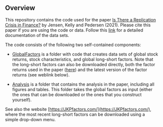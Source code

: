 ## Overview
This repository contains the code used for the paper [Is There a Replication Crisis in Finance?](https://papers.ssrn.com/sol3/papers.cfm?abstract_id=3774514) by Jensen, Kelly and Pedersen (2021). Please cite this paper if you are using the code or data. Follow this [link](https://www.dropbox.com/sh/61j1v0sieq9z210/AACdJ68fs5_eT_eJMunwMBWia?dl=0) for a detailed documentation of the data sets.

The code consists of the following two self-contained components:

- [GlobalFactors](https://github.com/bkelly-lab/ReplicationCrisis/tree/master/GlobalFactors) is a folder with code that creates data sets of global stock returns, stock characteristics, and global long-short factors. Note that the long-short factors can also be downloaded directly, both the factor returns used in the paper ([here](https://www.dropbox.com/sh/wcrjok1qyxtrasi/AABZ90GDCUvIzDzijt8Qoo3ha?dl=0)) and the latest version of the factor returns (see weblink below).

- [Analysis](https://github.com/bkelly-lab/ReplicationCrisis/tree/master/Analysis) is a folder that contains the analysis in the paper, including all figures and tables. This folder takes the global factors as input (either the ones that can be downloaded or the ones that you construct yourself). 

See also the website [https://JKPfactors.com/](https://JKPfactors.com/), where the most recent long-short factors can be downloaded using a simple drop-down menu. 

